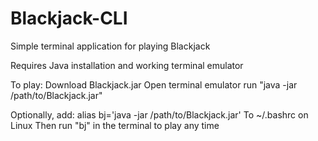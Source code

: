 # Blackjack-CLI
Simple terminal application for playing Blackjack

Requires Java installation and working terminal emulator

To play:
Download Blackjack.jar
Open terminal emulator
run "java -jar /path/to/Blackjack.jar"

Optionally, add:
alias bj='java -jar /path/to/Blackjack.jar'
To ~/.bashrc on Linux
Then run "bj" in the terminal to play any time
